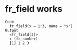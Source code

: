 # fr_field works

    Code
      fr_field(x = 1:3, name = "x")
    Output
      <fr_field[3]>
      x (fr_number)
      [1] 1 2 3

